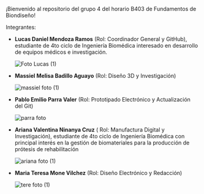 ¡Bienvenido al repositorio del grupo 4 del horario B403 de Fundamentos de Biondiseño!

Integrantes:
- **Lucas Daniel Mendoza Ramos** (Rol: Coordinador General y GitHub), estudiante de 4to ciclo de Ingeniería Biomédica interesado en desarrollo de equipos médicos e investigación.

  ![Foto Lucas (1)](https://github.com/user-attachments/assets/98bbd3b2-d852-49ad-80f4-381db81176f1)

- **Massiel Melisa Badillo Aguayo** (Rol: Diseño 3D y Investigación)

  ![massiel foto (1)](https://github.com/user-attachments/assets/32491435-dfc0-498d-8d03-5888c917c461)

- **Pablo Emilio Parra Valer** (Rol: Prototipado Electrónico y Actualización del Git)

  ![parra foto](https://github.com/user-attachments/assets/243259b7-10f9-4c83-bce8-c8b60fa4333a)

- **Ariana Valentina Ninanya Cruz** ( Rol: Manufactura Digital y Investigación), estudiante de 4to ciclo de Ingeniería Biomédica con principal interés en la gestión de biomateriales para la producción de prótesis de rehabilitación

  ![ariana foto (1)](https://github.com/user-attachments/assets/6fe16602-9d7a-4566-b6f5-833c370e129b)

- **Maria Teresa Mone Vilchez** (Rol: Diseño Electrónico y Redacción)

  ![tere foto (1)](https://github.com/user-attachments/assets/132294ed-3339-4b4c-ba82-c4320762bbd6)

